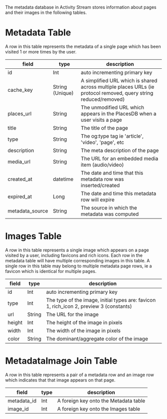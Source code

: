 The metadata database in Activity Stream stores information about pages and their images in the following tables. 

# Metadata Table
A row in this table represents the metadata of a single page which has been visited 1 or more times by the user.

field | type | description
--- | --- | --- 
id | Int | auto incrementing primary key
cache_key | String (Unique) | A simplified URL which is shared across multiple places URLs (ie protocol removed, query string reduced/removed)
places_url | String | The unmodified URL which appears in the PlacesDB when a user visits a page 
title | String | The title of the page
type | String | The og:type tag ie 'article', 'video', 'page', etc
description | String | The meta description of the page
media_url | String | The URL for an embedded media item (audio/video)
created_at | datetime | The date and time that this metadata row was inserted/created
expired_at | Long | The date and time this metadata row will expire
metadata_source | String | The source in which the metadata was computed

# Images Table
A row in this table represents a single image which appears on a page visited by a user, including favicons and rich icons.  Each row in the metadata table will have multiple corresponding images in this table.  A single row in this table may belong to multiple metadata page rows, ie a favicon which is identical for multiple pages.

field | type | description
--- | --- | ---
id | Int | auto incrementing primary key
type | Int | The type of the image, initial types are: favicon 1, rich_icon 2, preview 3 (constants)
url | String | The URL for the image
height | Int | The height of the image in pixels
width | Int | The width of the image in pixels
color | String | The dominant/aggregate color of the image

# MetadataImage Join Table
A row in this table represents a pair of a metadata row and an image row which indicates that that image appears on that page.

field | type | description
--- | --- | --- 
metadata_id | Int | A foreign key onto the Metadata table
image_id | Int | A foreign key onto the Images table
